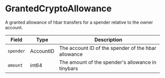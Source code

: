 # GrantedCryptoAllowance

A granted allowance of hbar transfers for a spender relative to the owner account.

| Field     | Type      | Description                                         |
| --------- | --------- | --------------------------------------------------- |
| `spender` | AccountID | The account ID of the spender of the hbar allowance |
| `amount`  | int64     | The amount of the spender's allowance in tinybars   |

####

